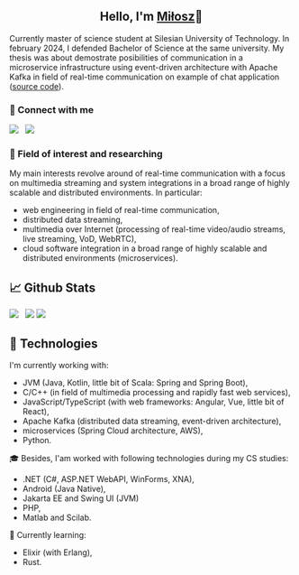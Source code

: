 <h2 align="center">
Hello, I'm <a href="https://miloszgilga.pl" target="_blank">Miłosz</a>👋
</h2>

Currently master of science student at Silesian University of Technology. In february 2024, I defended Bachelor of
Science at the same university. My thesis was about demostrate posibilities of communication in a microservice
infrastructure using event-driven architecture with Apache Kafka in field of real-time communication on example of
chat application ([source code](https://github.com/visphere)).

### 🤝 Connect with me
[![](https://img.shields.io/badge/linkedin-%230077B5.svg?style=for-the-badge&logo=linkedin&logoColor=white)](https://www.linkedin.com/in/miłosz-gilga-477201219/) &nbsp;
[![](https://img.shields.io/badge/-Stackoverflow-FE7A16?style=for-the-badge&logo=stack-overflow&logoColor=white)](https://stackoverflow.com/users/18847390/milosz08) &nbsp;

### 🔬 Field of interest and researching
My main interests revolve around of real-time communication with a focus on multimedia streaming and system integrations
in a broad range of highly scalable and distributed environments. In particular:

- web engineering in field of real-time communication,
- distributed data streaming,
- multimedia over Internet (processing of real-time video/audio streams, live streaming, VoD, WebRTC),
- cloud software integration in a broad range of highly scalable and distributed environments (microservices).

## 📈 Github Stats

![](http://github-profile-summary-cards.vercel.app/api/cards/most-commit-language?username=milosz08&theme=react) &nbsp;
![](https://streak-stats.demolab.com/?user=milosz08&theme=react&hide_border=true&card_width=475)
![](http://github-profile-summary-cards.vercel.app/api/cards/profile-details?username=milosz08&theme=react)

## 💎 Technologies
I'm currently working with:
- JVM (Java, Kotlin, little bit of Scala: Spring and Spring Boot),
- C/C++ (in field of multimedia processing and rapidly fast web services),
- JavaScript/TypeScript (with web frameworks: Angular, Vue, little bit of React),
- Apache Kafka (distributed data streaming, event-driven architecture),
- microservices (Spring Cloud architecture, AWS),
- Python.

🎓 Besides, I'am worked with following technologies during my CS studies:
- .NET (C#, ASP.NET WebAPI, WinForms, XNA),
- Android (Java Native),
- Jakarta EE and Swing UI (JVM)
- PHP,
- Matlab and Scilab.

👀 Currently learning:
- Elixir (with Erlang),
- Rust.
